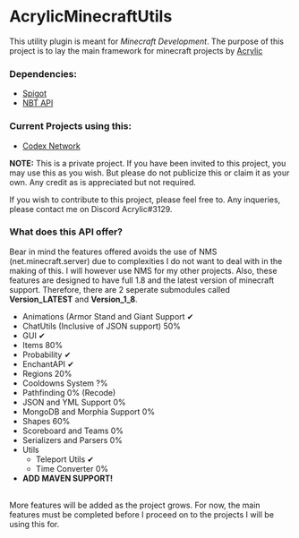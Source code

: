 # AcrylicMinecraftUtils
<p>This utility plugin is meant for <i>Minecraft Development</i>. The purpose of this project is to lay the main framework for minecraft projects by <a href="https://discord.gg/8d6kkMn">Acrylic</a></p>

<b><h3>Dependencies:</h3></b>
<ul>
  <li><a href="https://hub.spigotmc.org/jenkins/job/BuildTools/">Spigot</a></li>
  <li><a href="https://www.spigotmc.org/resources/nbt-api.7939/">NBT API</a></li>
</ul>

<b><h3>Current Projects using this:</h3></b>
<ul>
  <li><a href="https://discord.gg/8d6kkMn">Codex Network</a></li>
</ul>

<p>
  <b>NOTE:</b> This is a private project. If you have been invited to this project, you may use this as you wish. But please do not publicize this or claim it as your own. Any credit as is appreciated but not required. 

If you wish to contribute to this project, please feel free to. Any inqueries, please contact me on Discord Acrylic#3129.
</p>

<h3>What does this API offer?</h3>
<p> Bear in mind the features offered avoids the use of NMS (net.minecraft.server) due to complexities I do not want to deal with in the making of this. I will however use NMS for my other projects. Also, these features are designed to have full 1.8 and the latest version of minecraft support. Therefore, there are 2 seperate submodules called <b>Version_LATEST</b> and <b>Version_1_8</b>.
<ul>
  <li>Animations (Armor Stand and Giant Support ✔ </li>
  <li>ChatUtils (Inclusive of JSON support) 50% </li>
  <li>GUI ✔ </li>
  <li>Items 80% </li>
  <li>Probability ✔ </li>
  <li>EnchantAPI ✔ </li>
  <li>Regions 20% </li>
  <li>Cooldowns System ?% </li>
  <li>Pathfinding 0% (Recode) </li>
  <li>JSON and YML Support 0% </li>
  <li>MongoDB and Morphia Support 0% </li>
  <li>Shapes 60% </li>
  <li>Scoreboard and Teams 0% </li>
  <li>Serializers and Parsers 0%</li>
  <li>Utils
    <ul>
      <li>Teleport Utils ✔</li>
      <li>Time Converter 0%</li>
    </ul>
  </li>
  <li><b>ADD MAVEN SUPPORT!</b></li>
</ul>
<br>
More features will be added as the project grows. For now, the main features must be completed before I proceed on to the projects I will be using this for. 
</p>

